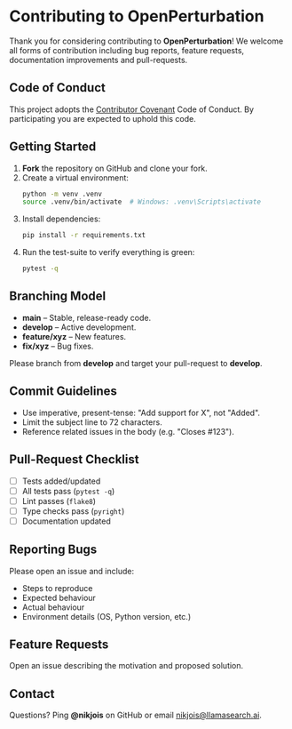 # Contributing to OpenPerturbation

Thank you for considering contributing to **OpenPerturbation**! We welcome all forms of contribution including bug reports, feature requests, documentation improvements and pull-requests.

## Code of Conduct

This project adopts the [Contributor Covenant](https://www.contributor-covenant.org/) Code of Conduct. By participating you are expected to uphold this code.

## Getting Started

1. **Fork** the repository on GitHub and clone your fork.
2. Create a virtual environment:
   ```bash
   python -m venv .venv
   source .venv/bin/activate  # Windows: .venv\Scripts\activate
   ```
3. Install dependencies:
   ```bash
   pip install -r requirements.txt
   ```
4. Run the test-suite to verify everything is green:
   ```bash
   pytest -q
   ```

## Branching Model

* **main** – Stable, release-ready code.
* **develop** – Active development.
* **feature/xyz** – New features.
* **fix/xyz** – Bug fixes.

Please branch from **develop** and target your pull-request to **develop**.

## Commit Guidelines

* Use imperative, present-tense: "Add support for X", not "Added".
* Limit the subject line to 72 characters.
* Reference related issues in the body (e.g. "Closes #123").

## Pull-Request Checklist

- [ ] Tests added/updated
- [ ] All tests pass (`pytest -q`)
- [ ] Lint passes (`flake8`)
- [ ] Type checks pass (`pyright`)
- [ ] Documentation updated

## Reporting Bugs

Please open an issue and include:

* Steps to reproduce
* Expected behaviour
* Actual behaviour
* Environment details (OS, Python version, etc.)

## Feature Requests

Open an issue describing the motivation and proposed solution.

## Contact

Questions? Ping **@nikjois** on GitHub or email <nikjois@llamasearch.ai>. 